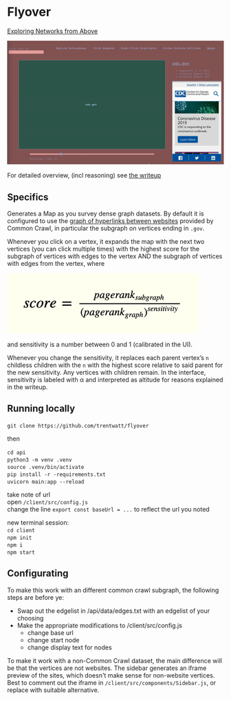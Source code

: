 # Flyover

[Exploring Networks from Above](https://flyover.vercel.app)

![preview](/assets/flyover.gif)

For detailed overview, (incl reasoning) see [the writeup](https://logspace.io/projects/flyover)

## Specifics

Generates a Map as you survey dense graph datasets. By default it is configured to use the [graph of hyperlinks between websites](https://commoncrawl.org/2021/05/host-and-domain-level-web-graphs-feb-apr-may-2021/) provided by Common Crawl, in particular the subgraph on vertices ending in `.gov`. 

Whenever you click on a vertex, it expands the map with the next two vertices (you can click multiple times) with the highest score for the subgraph of vertices with edges to the vertex AND the subgraph of vertices with edges from the vertex, where

![eqn](/assets/eqn.png)

and sensitivity is a number between 0 and 1 (calibrated in the UI).  

Whenever you change the sensitivity, it replaces each parent vertex’s `n` childless children with the `n` with the highest score relative to said parent for the new sensitivity. Any vertices with children remain. In the interface, sensitivity is labeled with α and interpreted as altitude for reasons explained in the writeup.

## Running locally

`git clone https://github.com/trentwatt/flyover`

then

`cd api`  
`python3 -m venv .venv`  
`source .venv/bin/activate`  
`pip install -r -requirements.txt`  
`uvicorn main:app --reload`  

take note of url  
open `/client/src/config.js`    
change the line `export const baseUrl = ...` to reflect the url you noted

new terminal session:  
`cd client`  
`npm init`  
`npm i`  
`npm start`  

## Configurating

To make this work with an different common crawl subgraph, the following steps are before ye:

- Swap out the edgelist in /api/data/edges.txt with an edgelist of your choosing
- Make the appropriate modifications to /client/src/config.js
  - change base url
  - change start node
  - change display text for nodes

To make it work with a non-Common Crawl dataset, the main difference will be that the vertices are not websites. The sidebar generates an iframe preview of the sites, which doesn't make sense for non-website vertices. Best to comment out the iframe in `/client/src/components/Sidebar.js`, or replace with suitable alternative.
